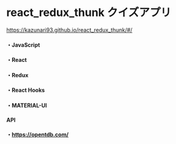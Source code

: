 # react_redux_thunk クイズアプリ
https://kazunari93.github.io/react_redux_thunk/#/

####  ・JavaScript
####  ・React
####  ・Redux
####  ・React Hooks
####  ・MATERIAL-UI

#### API
#### ・https://opentdb.com/

